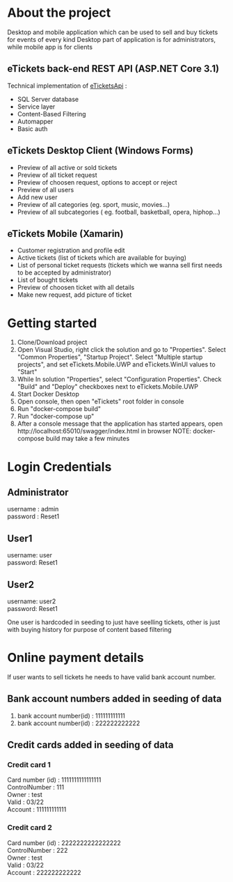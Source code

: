 # About the project
Desktop and mobile application which can be used to sell and buy tickets for events of every kind 
Desktop part of application is for administrators, while mobile app is for clients

## eTickets back-end REST API (ASP.NET Core 3.1)

Technical implementation of  [eTicketsApi](/eTickets/eTicketsAPI) :
* SQL Server database
* Service layer
* Content-Based Filtering 
* Automapper
* Basic auth


## eTickets Desktop Client (Windows Forms)
* Preview of all active or sold tickets
* Preview of all ticket request
* Preview of choosen request, options to accept or reject
* Preview of all users
* Add new user
* Preview of all categories (eg. sport, music, movies...)
* Preview of all subcategories ( eg. football, basketball, opera, hiphop...)

## eTickets Mobile (Xamarin)
* Customer registration and profile edit
* Active tickets (list of tickets which are available for buying)
* List of personal ticket requests (tickets which we wanna sell first needs to be accepted by administrator)
* List of bought tickets
* Preview of choosen ticket with all details
* Make new request, add picture of ticket

# Getting started

1. Clone/Download project
2. Open Visual Studio, right click the solution and go to "Properties". Select "Common Properties", "Startup Project". Select "Multiple startup projects", and set  eTickets.Mobile.UWP and eTickets.WinUI values to "Start"
3. While In solution "Properties", select "Configuration Properties". Check "Build" and "Deploy" checkboxes next to eTickets.Mobile.UWP
4. Start Docker Desktop
5. Open console, then open "eTickets" root folder in console
6. Run "docker-compose build"
7. Run "docker-compose up"
8. After a console message that the application has started appears, open http://localhost:65010/swagger/index.html in browser NOTE: docker-compose build may take a few minutes


# Login Credentials

## Administrator  
username : admin  
password : Reset1  

## User1  
username: user  
password: Reset1  

## User2
username: user2  
password: Reset1  

One user is hardcoded in seeding to just have seelling tickets, other is just with buying history for purpose of content based filtering

# Online payment details 

If user wants to sell tickets he needs to have valid bank account number.

## Bank account numbers added in seeding of data   
1. bank account number(id) : 111111111111  
2. bank account number(id) : 222222222222  

## Credit cards added in seeding of data  

### Credit card 1  
Card number (id) : 1111111111111111  
ControlNumber : 111  
Owner : test  
Valid : 03/22  
Account : 111111111111  

### Credit card 2  
Card number (id) : 2222222222222222  
ControlNumber : 222  
Owner : test  
Valid : 03/22  
Account : 222222222222  

